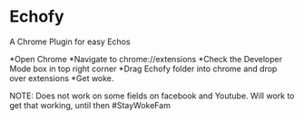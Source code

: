 # Echofy
A Chrome Plugin for easy Echos


*Open Chrome
*Navigate to chrome://extensions
*Check the Developer Mode box in top right corner
*Drag Echofy folder into chrome and drop over extensions
*Get woke.

NOTE: 
  Does not work on some fields on facebook and Youtube. Will work to get that working, until then #StayWokeFam
